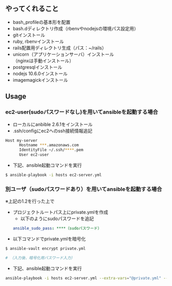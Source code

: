 ## やってくれること
* bash_profileの基本形を配置
* bash.dディレクトリ作成（rbenvやnodejsの環境パス設定用）
* gitインストール
* ruby, rbenvインストール
* rails配置用ディレクトリ生成（パス：~/rails）
* unicorn（アプリケーションサーバ）インストール  
（nginxは手動インストール）
* postgresqlインストール
* nodejs 10.6.0インストール
* imagemagickインストール

## Usage

### ec2-user(sudoパスワードなし)を用いてansibleを起動する場合
* ローカルにanbible 2.6.1をインストール
* .ssh/configにec2へのssh接続情報追記

```bash
Host my-server
      Hostname ***.amazonaws.com
      IdentityFile ~/.ssh/****.pem
      User ec2-user
```

* 下記、ansible起動コマンドを実行

```bash
$ ansible-playbook -i hosts ec2-server.yml
```

### 別ユーザ（sudoパスワードあり）を用いてansibleを起動する場合
※上記の1.2を行った上で
* プロジェクトルートパス上にprivate.ymlを作成
    * 以下のようにsudoパスワードを追記
    ```yml
    ansible_sudo_pass: ****（sudoパスワード）
    ```
* 以下コマンドでprivate.ymlを暗号化
```bash
$ ansible-vault encrypt private.yml

# （入力後、暗号化用パスワード入力）
```
* 下記、ansible起動コマンドを実行
```bash
ansible-playbook -i hosts ec2-server.yml --extra-vars="@private.yml" --ask-vault-pass
```
